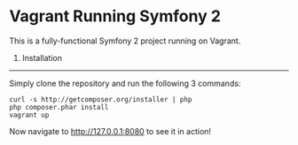 Vagrant Running Symfony 2
========================

This is a fully-functional Symfony 2 project running on Vagrant.

1) Installation
----------------------------------

Simply clone the repository and run the following 3 commands:

    curl -s http://getcomposer.org/installer | php
    php composer.phar install
    vagrant up

Now navigate to http://127.0.0.1:8080 to see it in action!